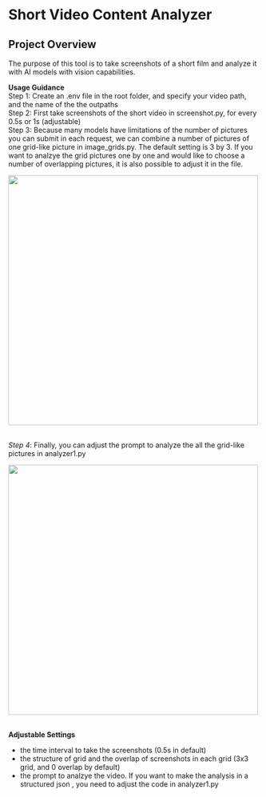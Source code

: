 # Short Video Content Analyzer

## Project Overview
The purpose of this tool is to take screenshots of a short film and analyze it with AI models with vision capabilities.


**Usage Guidance**
<br>Step 1: Create an .env file in the root folder, and specify your video path, and the name of the the outpaths
<br>Step 2: First take screenshots of the short video in screenshot.py, for every 0.5s or 1s (adjustable)
<br>Step 3: Because many models have limitations of the number of pictures you can submit in each request, we can combine a number of pictures of one grid-like picture in image_grids.py. The default setting is 3 by 3. If you want to analzye the grid pictures one by one and would like to choose a number of overlapping pictures, it is also possible to adjust it in the file.

<img src="Assets/analysis_sample" width="500">

<br>*Step 4*: Finally, you can adjust the prompt to analyze the all the grid-like pictures in analyzer1.py

<img src="Assets/analysis_sample" width="500">


<br>**Adjustable Settings**
- the time interval to take the screenshots (0.5s in default)
- the structure of grid and the overlap of screenshots in each grid (3x3 grid, and 0 overlap by default)
- the prompt to analzye the video. If you want to make the analysis in a structured json , you need to adjust the code in analyzer1.py